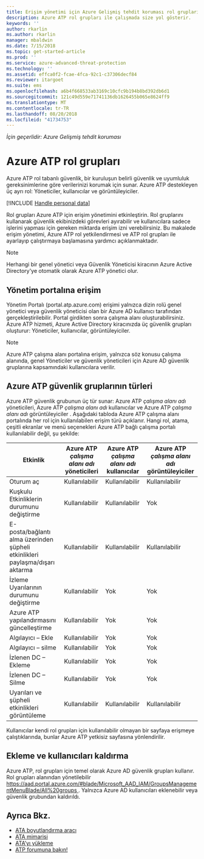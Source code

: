 ```yaml
---
title: Erişim yönetimi için Azure Gelişmiş tehdit koruması rol grupları | Microsoft Docs
description: Azure ATP rol grupları ile çalışmada size yol gösterir.
keywords: ''
author: rkarlin
ms.author: rkarlin
manager: mbaldwin
ms.date: 7/15/2018
ms.topic: get-started-article
ms.prod: ''
ms.service: azure-advanced-threat-protection
ms.technology: ''
ms.assetid: effca0f2-fcae-4fca-92c1-c37306decf84
ms.reviewer: itargoet
ms.suite: ems
ms.openlocfilehash: a6b4f668533ab3169c10cfc9b194b8bd392db6d1
ms.sourcegitcommit: 121c49d559e71741136db1626455b065e8624ff9
ms.translationtype: MT
ms.contentlocale: tr-TR
ms.lasthandoff: 08/20/2018
ms.locfileid: "41734753"
---
```

*İçin geçerlidir: Azure Gelişmiş tehdit koruması*




# <a name="azure-atp-role-groups"></a>Azure ATP rol grupları

Azure ATP rol tabanlı güvenlik, bir kuruluşun belirli güvenlik ve uyumluluk gereksinimlerine göre verilerinizi korumak için sunar. Azure ATP destekleyen üç ayrı rol: Yöneticiler, kullanıcılar ve görüntüleyiciler. 

[!INCLUDE [Handle personal data](../includes/gdpr-intro-sentence.md)]

Rol grupları Azure ATP için erişim yönetimini etkinleştirin. Rol gruplarını kullanarak güvenlik ekibinizdeki görevleri ayırabilir ve kullanıcılara sadece işlerini yapması için gereken miktarda erişim izni verebilirsiniz. Bu makalede erişim yönetimi, Azure ATP rol yetkilendirmesi ve ATP rol grupları ile ayarlayıp çalıştırmaya başlamasına yardımcı açıklanmaktadır.

> [!NOTE]
> Herhangi bir genel yönetici veya Güvenlik Yöneticisi kiracının Azure Active Directory'ye otomatik olarak Azure ATP yönetici olur.

## <a name="accessing-the-management-portal"></a>Yönetim portalına erişim

Yönetim Portalı (portal.atp.azure.com) erişimi yalnızca dizin rolü genel yönetici veya güvenlik yöneticisi olan bir Azure AD kullanıcı tarafından gerçekleştirilebilir. Portal girdikten sonra çalışma alanı oluşturabilirsiniz. Azure ATP hizmeti, Azure Active Directory kiracınızda üç güvenlik grupları oluşturur: Yöneticiler, kullanıcılar, görüntüleyiciler. 

> [!NOTE]
> Azure ATP çalışma alanı portalına erişim, yalnızca söz konusu çalışma alanında, genel Yöneticiler ve güvenlik yöneticileri için Azure AD güvenlik gruplarına kapsamındaki kullanıcılara verilir.


## <a name="types-of-azure-atp-security-groups"></a>Azure ATP güvenlik gruplarının türleri 

Azure ATP güvenlik grubunun üç tür sunar: Azure ATP *çalışma alanı adı* yöneticileri, Azure ATP *çalışma alanı adı* kullanıcılar ve Azure ATP *çalışma alanı adı* görüntüleyiciler . Aşağıdaki tabloda Azure ATP çalışma alanı portalında her rol için kullanılabilen erişim türü açıklanır. Hangi rol, atama, çeşitli ekranlar ve menü seçenekleri Azure ATP bağlı çalışma portalı kullanılabilir değil, şu şekilde:

|Etkinlik |Azure ATP *çalışma alanı adı* yöneticileri|Azure ATP *çalışma alanı adı* kullanıcılar|Azure ATP *çalışma alanı adı* görüntüleyiciler|
|----|----|----|----|
|Oturum aç|Kullanılabilir|Kullanılabilir|Kullanılabilir|
|Kuşkulu Etkinliklerin durumunu değiştirme|Kullanılabilir|Kullanılabilir|Yok|
|E-posta/bağlantı alma üzerinden şüpheli etkinlikleri paylaşma/dışarı aktarma|Kullanılabilir|Kullanılabilir|Kullanılabilir|
|İzleme Uyarılarının durumunu değiştirme|Kullanılabilir|Yok|Yok|
|Azure ATP yapılandırmasını güncelleştirme|Kullanılabilir|Yok|Yok|
|Algılayıcı – Ekle|Kullanılabilir|Yok|Yok|
|Algılayıcı – silme |Kullanılabilir|Yok|Yok|
|İzlenen DC – Ekleme |Kullanılabilir|Yok|Yok|
|İzlenen DC – Silme|Kullanılabilir|Yok|Yok|
|Uyarıları ve şüpheli etkinlikleri görüntüleme|Kullanılabilir|Kullanılabilir|Kullanılabilir|


Kullanıcılar kendi rol grupları için kullanılabilir olmayan bir sayfaya erişmeye çalıştıklarında, bunlar Azure ATP yetkisiz sayfasına yönlendirilir. 

## <a name="add-and-remove-users"></a>Ekleme ve kullanıcıları kaldırma 


Azure ATP, rol grupları için temel olarak Azure AD güvenlik grupları kullanır. Rol grupları alanından yönetilebilir [ https://aad.portal.azure.com/#blade/Microsoft_AAD_IAM/GroupsManagementMenuBlade/All%20groups ](https://aad.portal.azure.com/#blade/Microsoft_AAD_IAM/GroupsManagementMenuBlade/All%20groups). Yalnızca Azure AD kullanıcıları eklenebilir veya güvenlik grubundan kaldırıldı. 

## <a name="see-also"></a>Ayrıca Bkz.
- [ATA boyutlandırma aracı](http://aka.ms/aatpsizingtool)
- [ATA mimarisi](atp-architecture.md)
- [ATA’yı yükleme](install-atp-step1.md)
- [ATP forumuna bakın!](https://aka.ms/azureatpcommunity)

